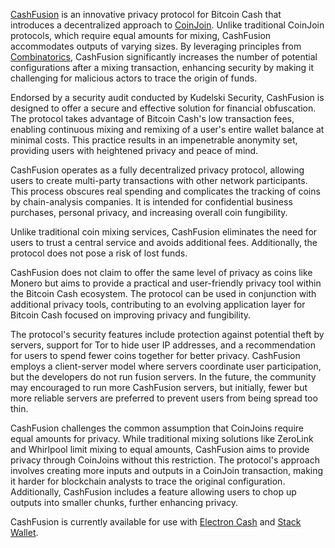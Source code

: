 [CashFusion](https://cashfusion.org/) is an innovative privacy protocol for Bitcoin Cash that introduces a decentralized approach to [CoinJoin](https://en.bitcoin.it/wiki/CoinJoin). Unlike traditional CoinJoin protocols, which require equal amounts for mixing, CashFusion accommodates outputs of varying sizes. By leveraging principles from [Combinatorics](https://en.wikipedia.org/wiki/Combinatorics), CashFusion significantly increases the number of potential configurations after a mixing transaction, enhancing security by making it challenging for malicious actors to trace the origin of funds.

Endorsed by a security audit conducted by Kudelski Security, CashFusion is designed to offer a secure and effective solution for financial obfuscation. The protocol takes advantage of Bitcoin Cash's low transaction fees, enabling continuous mixing and remixing of a user's entire wallet balance at minimal costs. This practice results in an impenetrable anonymity set, providing users with heightened privacy and peace of mind.

CashFusion operates as a fully decentralized privacy protocol, allowing users to create multi-party transactions with other network participants. This process obscures real spending and complicates the tracking of coins by chain-analysis companies. It is intended for confidential business purchases, personal privacy, and increasing overall coin fungibility.

Unlike traditional coin mixing services, CashFusion eliminates the need for users to trust a central service and avoids additional fees. Additionally, the protocol does not pose a risk of lost funds.

CashFusion does not claim to offer the same level of privacy as coins like Monero but aims to provide a practical and user-friendly privacy tool within the Bitcoin Cash ecosystem. The protocol can be used in conjunction with additional privacy tools, contributing to an evolving application layer for Bitcoin Cash focused on improving privacy and fungibility.

The protocol's security features include protection against potential theft by servers, support for Tor to hide user IP addresses, and a recommendation for users to spend fewer coins together for better privacy. CashFusion employs a client-server model where servers coordinate user participation, but the developers do not run fusion servers. In the future, the community may encouraged to run more CashFusion servers, but initially, fewer but more reliable servers are preferred to prevent users from being spread too thin.

CashFusion challenges the common assumption that CoinJoins require equal amounts for privacy. While traditional mixing solutions like ZeroLink and Whirlpool limit mixing to equal amounts, CashFusion aims to provide privacy through CoinJoins without this restriction. The protocol's approach involves creating more inputs and outputs in a CoinJoin transaction, making it harder for blockchain analysts to trace the original configuration. Additionally, CashFusion includes a feature allowing users to chop up outputs into smaller chunks, further enhancing privacy.

CashFusion is currently available for use with [Electron Cash](https://electroncash.org/) and [Stack Wallet](https://stackwallet.com/). 